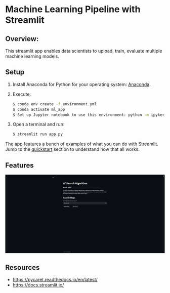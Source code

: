 # Machine Learning Pipeline with Streamlit

## Overview:
 
This streamlit app enables data scientists to upload, train, evaluate multiple machine learning models. 


## Setup

1. Install Anaconda for Python for your operating system: [Anaconda](https://www.anaconda.com/download/).
2. Execute:

    ```bash
    $ conda env create -f environment.yml
    $ conda activate ml_app
    $ Set up Jupyter notebook to use this environment: python -m ipykernel install --user --name ml_app --display-name "ML App"
    ```

3. Open a terminal and run:

    ```bash
    $ streamlit run app.py
    ```

The app features a bunch of examples of what you can do with Streamlit. Jump to the [quickstart](#quickstart) section to understand how that all works.


## Features


<img src="https://github.com/fszhao/A-Star-Search-Algorithm-In-Streamlit/blob/main/demo.gif" width=1200 alt="Demo"></img>


## Resources

- https://pycaret.readthedocs.io/en/latest/
- https://docs.streamlit.io/
